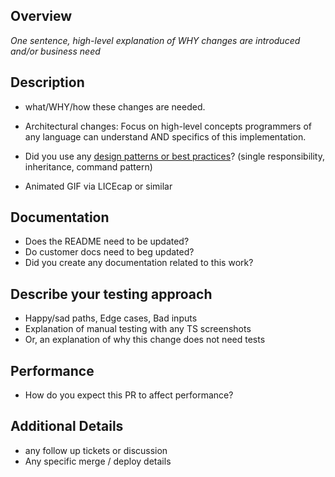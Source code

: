 ## Overview
*One sentence, high-level explanation of WHY changes are introduced and/or business need*

## Description

* what/WHY/how these changes are needed.

* Architectural changes: Focus on high-level concepts programmers of any language can understand AND specifics of this implementation.

* Did you use any [design patterns or best practices](https://www.tutorialspoint.com/design_pattern/design_pattern_overview.htm)? (single responsibility, inheritance, command pattern)

* Animated GIF via LICEcap or similar

## Documentation
* Does the README need to be updated?
* Do customer docs need to beg updated?
* Did you create any documentation related to this work?

## Describe your testing approach

* Happy/sad paths, Edge cases, Bad inputs
* Explanation of manual testing with any TS screenshots
* Or, an explanation of why this change does not need tests


## Performance

* How do you expect this PR to affect performance?

## Additional Details
* any follow up tickets or discussion
* Any specific merge / deploy details
